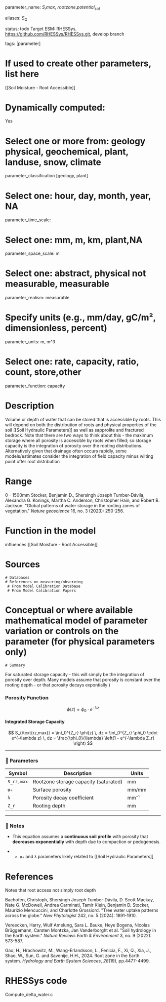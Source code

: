 
parameter_name: $S_rmax$, $rootzone.potential_{sat}$

aliases: $S_Q$

status: todo
Target ESM: RHESSys, https://github.com/RHESSys/RHESSys.git, develop branch 

tags: [parameter]
# If used to create other parameters, list here

[[Soil Moisture - Root Accessible]]
# Dynamically computed:  
Yes
# Select one or more from: geology physical,  geochemical, plant, landuse, snow, climate
parameter_classification [geology, plant]

# Select one: hour, day, month, year, NA
parameter_time_scale:  

# Select one: mm, m, km, plant,NA
parameter_space_scale: m

# Select one: abstract, physical not measurable, measurable
parameter_realism: measurable

# Specify units (e.g., mm/day, gC/m², dimensionless, percent)
parameter_units: m, m^3

# Select one: rate, capacity, ratio, count, store,other
parameter_function: capacity




# Description

Volume or depth of water that can be stored that is accessible by roots. This will depend on both the distribution of roots and physical properties of the soil [[Soil Hydraulic Parameters]] as well as sapprolite and fractured bedrock. Note that there are two ways to think about this - the maximum storage where all porosity is accessible by roots when filled; so storage capacity is the integration of porosity over the rooting distributions. Alternatively given that drainage often occurs rapidly, some models/estimates consider the integration of field capacity minus wilting point ofter root distribution

# Range

0 - 1500mm 
Stocker, Benjamin D., Shersingh Joseph Tumber-Dávila, Alexandra G. Konings, Martha C. Anderson, Christopher Hain, and Robert B. Jackson. "Global patterns of water storage in the rooting zones of vegetation." _Nature geoscience_ 16, no. 3 (2023): 250-256.




# Function in the model

influences [[Soil Moisture - Root Accessible]]


# Sources
	# Databases
	# References on measuring/observing
	 # From Model Calibration Database
	 # From Model Calibration Papers

# Conceptual or where available mathematical model of parameter variation or controls on the parameter  (for physical parameters only)
	# Summary

For saturated storage capacity - this will simply be the integration of porosity over depth. Many models assume that porosity is constant over the rooting depth - or that porosity decays expontially )
### Porosity Function

$$
\phi(z) = \phi_0 \cdot e^{-\lambda z}
$$

#### Integrated Storage Capacity

$$
S_{\text{rz,max}} = \int_0^{Z_r} \phi(z) \, dz = \int_0^{Z_r} \phi_0 \cdot e^{-\lambda z} \, dz = \frac{\phi_0}{\lambda} \left(1 - e^{-\lambda Z_r} \right)
$$


---

### 🔑 Parameters

| Symbol              | Description                                      | Units     |
|---------------------|--------------------------------------------------|-----------|
| `S_rz,max`          | Rootzone storage capacity (saturated)           | mm        |
| `φ₀`                | Surface porosity                                 | mm/mm     |
| `λ`                 | Porosity decay coefficient                       | mm⁻¹      |
| `Z_r`               | Rooting depth                                    | mm        |

---

### 🧠 Notes

- This equation assumes a **continuous soil profile** with porosity that **decreases exponentially** with depth due to compaction or pedogenesis.
 * * `φ₀` and `λ` parameters likely related to [[Soil Hydraulic Parameters]]


# References

Notes that root access not simply root depth

Bachofen, Christoph, Shersingh Joseph Tumber‐Dávila, D. Scott Mackay, Nate G. McDowell, Andrea Carminati, Tamir Klein, Benjamin D. Stocker, Maurizio Mencuccini, and Charlotte Grossiord. "Tree water uptake patterns across the globe." _New Phytologist_ 242, no. 5 (2024): 1891-1910.

Vereecken, Harry, Wulf Amelung, Sara L. Bauke, Heye Bogena, Nicolas Brüggemann, Carsten Montzka, Jan Vanderborght et al. "Soil hydrology in the Earth system." _Nature Reviews Earth & Environment_ 3, no. 9 (2022): 573-587.

Gao, H., Hrachowitz, M., Wang-Erlandsson, L., Fenicia, F., Xi, Q., Xia, J., Shao, W., Sun, G. and Savenije, H.H., 2024. Root zone in the Earth system. _Hydrology and Earth System Sciences_, _28_(19), pp.4477-4499.


# RHESSys code

Compute_delta_water.c